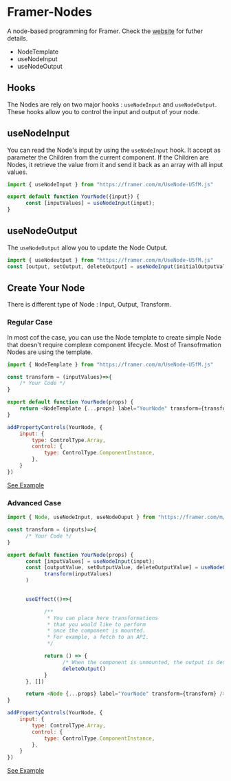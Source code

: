 # Framer-Nodes
A node-based programming for Framer. Check the [website](https://nodes.framer.website/) for futher details. 


- NodeTemplate
- useNodeInput
- useNodeOutput


## Hooks
The Nodes are rely on two major hooks : `useNodeInput` and `useNodeOutput`. These hooks allow you to control the input and output of your node.

## useNodeInput
You can read the Node's input by using the `useNodeInput` hook. It accept as parameter the Children from the current component. If the Children are Nodes, it retrieve the value from it and send it back as an array with all input values. 

```js
import { useNodeInput } from "https://framer.com/m/UseNode-U5fM.js"

export default function YourNode({input}) {
      const [inputValues] = useNodeInput(input);
}
```
## useNodeOutput
The `useNodeOutput` allow you to update the Node Output. 

```js
import { useNodeutput } from "https://framer.com/m/UseNode-U5fM.js"
const [output, setOutput, deleteOutput] = useNodeInput(initialOutputValue);
```

## Create Your Node

There is different type of Node : Input, Output, Transform. 


### Regular Case
In most cof the case, you can use the Node template to create simple Node that doesn't require complexe component lifecycle. Most of Transofrmation Nodes are using the template.

```js
import { NodeTemplate } from "https://framer.com/m/UseNode-U5fM.js"

const transform = (inputValues)=>{
    /* Your Code */
}

export default function YourNode(props) {
    return <NodeTemplate {...props} label="YourNode" transform={transform} />
}

addPropertyControls(YourNode, {
    input: {
        type: ControlType.Array,
        control: {
            type: ControlType.ComponentInstance,
        },
    }
})

```
[See Example](/examples/Sum.tsx)

### Advanced Case

```js
import { Node, useNodeInput, useNodeOuput } from "https://framer.com/m/UseNode-U5fM.js"

const transform = (inputs)=>{
      /* Your Code */
}

export default function YourNode(props) {
      const [inputValues] = useNodeInput(input);
      const [outputValue, setOutputValue, deleteOutputValue] = useNodeOutput(
            transform(inputValues)
      )
   

      useEffect(()=>{

            /**
             * You can place here transformations
             * that you would like to perform
             * once the component is mounted.
             * For example, a fetch to an API.
             */

            return () => {
                  /* When the component is unmounted, the output is destroy */
                  deleteOutput()
            }
      }, [])

      return <Node {...props} label="YourNode" transform={transform} />
}

addPropertyControls(YourNode, {
    input: {
        type: ControlType.Array,
        control: {
            type: ControlType.ComponentInstance,
        },
    }
})
```

[See Example](/examples/Dataset.tsx)
